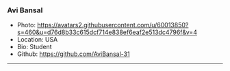 ### Avi Bansal
- Photo: https://avatars2.githubusercontent.com/u/60013850?s=460&u=d76d8b33c615dcf714e838ef6eaf2e513dc4796f&v=4
- Location: USA
- Bio: Student
- Github: https://github.com/AviBansal-31
***
